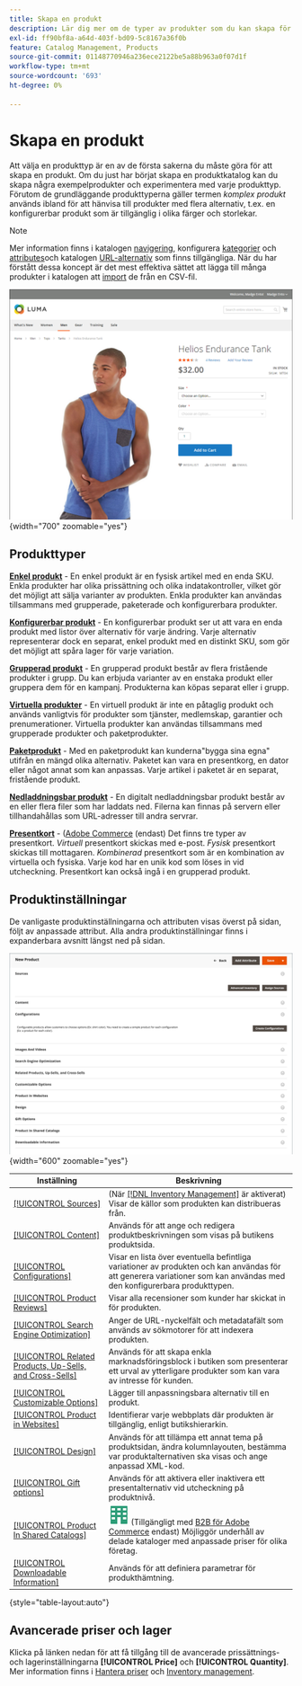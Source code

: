 ```yaml
---
title: Skapa en produkt
description: Lär dig mer om de typer av produkter som du kan skapa för din katalog.
exl-id: ff90bf8a-a64d-403f-bd09-5c8167a36f0b
feature: Catalog Management, Products
source-git-commit: 01148770946a236ece2122be5a88b963a0f07d1f
workflow-type: tm+mt
source-wordcount: '693'
ht-degree: 0%

---
```


# Skapa en produkt

Att välja en produkttyp är en av de första sakerna du måste göra för att skapa en produkt. Om du just har börjat skapa en produktkatalog kan du skapa några exempelprodukter och experimentera med varje produkttyp. Förutom de grundläggande produkttyperna gäller termen _komplex produkt_ används ibland för att hänvisa till produkter med flera alternativ, t.ex. en konfigurerbar produkt som är tillgänglig i olika färger och storlekar.

>[!NOTE]
>
>Mer information finns i katalogen [navigering](navigation.md), konfigurera [kategorier](categories.md) och [attributes](product-attributes.md)och katalogen [URL-alternativ](catalog-urls.md) som finns tillgängliga. När du har förstått dessa koncept är det mest effektiva sättet att lägga till många produkter i katalogen att [import](../systems/data-import.md) de från en CSV-fil.

![Produktsida i butiken](./assets/storefront-product-page.png){width="700" zoomable="yes"}

## Produkttyper

**[Enkel produkt](product-create-simple.md)** - En enkel produkt är en fysisk artikel med en enda SKU. Enkla produkter har olika prissättning och olika indatakontroller, vilket gör det möjligt att sälja varianter av produkten. Enkla produkter kan användas tillsammans med grupperade, paketerade och konfigurerbara produkter.

**[Konfigurerbar produkt](product-create-configurable.md)** - En konfigurerbar produkt ser ut att vara en enda produkt med listor över alternativ för varje ändring. Varje alternativ representerar dock en separat, enkel produkt med en distinkt SKU, som gör det möjligt att spåra lager för varje variation.

**[Grupperad produkt](product-create-grouped.md)** - En grupperad produkt består av flera fristående produkter i grupp. Du kan erbjuda varianter av en enstaka produkt eller gruppera dem för en kampanj. Produkterna kan köpas separat eller i grupp.

**[Virtuella produkter](product-create-virtual.md)** - En virtuell produkt är inte en påtaglig produkt och används vanligtvis för produkter som tjänster, medlemskap, garantier och prenumerationer. Virtuella produkter kan användas tillsammans med grupperade produkter och paketprodukter.

**[Paketprodukt](product-create-bundle.md)**  - Med en paketprodukt kan kunderna&quot;bygga sina egna&quot; utifrån en mängd olika alternativ. Paketet kan vara en presentkorg, en dator eller något annat som kan anpassas. Varje artikel i paketet är en separat, fristående produkt.

**[Nedladdningsbar produkt](product-create-downloadable.md)** - En digitalt nedladdningsbar produkt består av en eller flera filer som har laddats ned. Filerna kan finnas på servern eller tillhandahållas som URL-adresser till andra servrar.

**[Presentkort](product-gift-card-create.md)** - ([Adobe Commerce](../landing/home.md#product-editions) (endast) Det finns tre typer av presentkort. _Virtuell_ presentkort skickas med e-post. _Fysisk_ presentkort skickas till mottagaren. _Kombinerad_ presentkort som är en kombination av virtuella och fysiska. Varje kod har en unik kod som löses in vid utcheckning. Presentkort kan också ingå i en grupperad produkt.

## Produktinställningar

De vanligaste produktinställningarna och attributen visas överst på sidan, följt av anpassade attribut. Alla andra produktinställningar finns i expanderbara avsnitt längst ned på sidan.

![Produktinställningar](./assets/product-settings.png){width="600" zoomable="yes"}

| Inställning | Beskrivning |
|--- |--- |
| [[!UICONTROL Sources]](../inventory-management/sources-assign-per-product.md) | (När [[!DNL Inventory Management]](../inventory-management/introduction.md) är aktiverat) Visar de källor som produkten kan distribueras från. |
| [[!UICONTROL Content]](product-content.md) | Används för att ange och redigera produktbeskrivningen som visas på butikens produktsida. |
| [[!UICONTROL Configurations]](product-configurations.md) | Visar en lista över eventuella befintliga variationer av produkten och kan användas för att generera variationer som kan användas med den konfigurerbara produkttypen. |
| [[!UICONTROL Product Reviews]](settings-advanced-product-reviews.md) | Visar alla recensioner som kunder har skickat in för produkten. |
| [[!UICONTROL Search Engine Optimization]](product-search-engine-optimization.md) | Anger de URL-nyckelfält och metadatafält som används av sökmotorer för att indexera produkten. |
| [[!UICONTROL Related Products, Up-Sells, and Cross-Sells]](related-products-up-sells-cross-sells.md) | Används för att skapa enkla marknadsföringsblock i butiken som presenterar ett urval av ytterligare produkter som kan vara av intresse för kunden. |
| [[!UICONTROL Customizable Options]](settings-advanced-custom-options.md) | Lägger till anpassningsbara alternativ till en produkt. |
| [[!UICONTROL Product in Websites]](settings-basic-websites.md) | Identifierar varje webbplats där produkten är tillgänglig, enligt butikshierarkin. |
| [[!UICONTROL Design]](settings-advanced-design.md) | Används för att tillämpa ett annat tema på produktsidan, ändra kolumnlayouten, bestämma var produktalternativen ska visas och ange anpassad XML-kod. |
| [[!UICONTROL Gift options]](product-gift-options.md) | Används för att aktivera eller inaktivera ett presentalternativ vid utcheckning på produktnivå. |
| [[!UICONTROL Product In Shared Catalogs]](../b2b/catalog-shared.md) | ![B2B för Adobe Commerce](../assets/b2b.svg) (Tillgängligt med [B2B för Adobe Commerce](../b2b/introduction.md) endast) Möjliggör underhåll av delade kataloger med anpassade priser för olika företag. |
| [[!UICONTROL Downloadable Information]](product-create-downloadable.md#step-5-complete-the-downloadable-information) | Används för att definiera parametrar för produkthämtning. |

{style="table-layout:auto"}

## Avancerade priser och lager

Klicka på länken nedan för att få tillgång till de avancerade prissättnings- och lagerinställningarna **[!UICONTROL Price]** och **[!UICONTROL Quantity]**. Mer information finns i [Hantera priser](pricing-advanced.md) och [Inventory management](../inventory-management/introduction.md).
